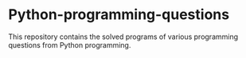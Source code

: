 # Python-programming-questions
This repository contains the solved programs of various programming questions from Python programming.
